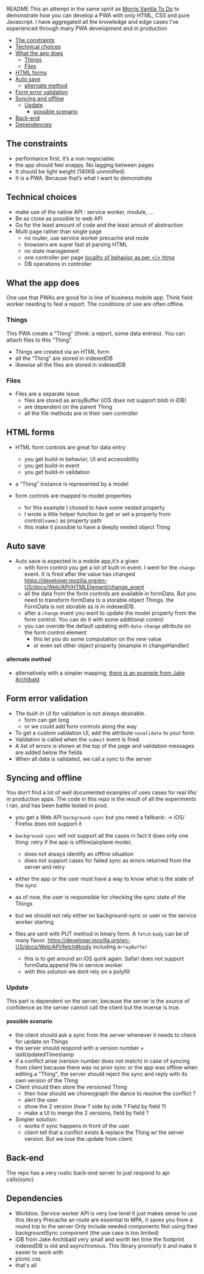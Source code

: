 README
This an attempt in the same spirit as [Morris Vanilla To Do](https://github.com/morris/vanilla-todo) to demonstrate how you can develop a PWA with only HTML, CSS and pure Javascript.
I have aggregated all the knowledge and edge cases I’ve experienced through many PWA development and in production

<!-- TOC start -->
- [The constraints](#the-constraints)
- [Technical choices](#technical-choices)
- [What the app does](#what-the-app-does)
  * [Things](#things)
  * [Files ](#files)
- [HTML forms](#html-forms)
- [Auto save](#auto-save)
    + [alternate method](#alternate-method)
- [Form error validation](#form-error-validation)
- [Syncing and offline](#syncing-and-offline)
  * [Update](#update)
    + [possible scenario](#possible-scenario)
- [Back-end](#back-end)
- [Dependencies](#dependencies)
<!-- TOC end -->

## The constraints

- performance first, it’s a non negociable.
- the app should feel snappy. No lagging between pages
- It should be light weight (140KB unminified) 
- It is a PWA. Because that’s what I want to demonstrate

## Technical choices

- make use of the native API : service worker, module, ... 
- Be as close as possible to web API
- Go for the least amount of code and the least amout of abstraction
- Multi page rather than single page
  - no router, use service worker precache and route
  - browsers are super fast at parsing HTML
  - no state management
  - one controller per page [locality of behavior as per  </> htmx
](https://htmx.org/essays/locality-of-behaviour/)
  - DB operations in controller

## What the app does
One use that PWAs are good for is line of business mobile app. Think field worker needing to feel a report.
The conditions of use are often offline.

### Things

This PWA create a “Thing” (think: a report, some data entries). You can attach files to this “Thing”. 
  - Things are created via an HTML form
  - all the “Thing” are stored in indexedDB
  - likewise all the files are stored in indexedDB

### Files 
- Files are a separate issue
  - files are stored as arrayBuffer (iOS does not support blob in iDB)
  - are dependent on the parent Thing
  - all the file methods are in their own controller 

## HTML forms

- HTML form controls are great for data entry
  - you get build-in behavior, UI and accessibility
  - you get build-in event
  - you get build-in validation

- a “Thing” instance is represented by a model
- form controls are mapped to model properties
  - for this example I chosed to have some nested property 
  - I wrote a little helper function to get or set a property from control`[name]` as property path
  - this make it possible to have a deeply nested object Thing

## Auto save
- Auto save is expected in a mobile app,it’s a given
  - with form control you get a lot of built-in event.
  I went for the `change` event. It is fired after the value has changed https://developer.mozilla.org/en-US/docs/Web/API/HTMLElement/change_event
  - all the data from the form controls are available in formData. But you need to transform formData to a storable object Things. the FormData is not storable as is in indexedDB. 
  - after a `change` event you want to update the model property from the form control.
  You can do it with some additional control
  - you can overide the default updating with `data-change` attribute on the form control element
    - this let you do some computation on the new value
    - or even set other object property (example in changeHandler)

#### alternate method
  - alternatively with a simpler mapping, [there is an example from Jake Archibald](https://jakearchibald.com/2021/encoding-data-for-post-requests/#bonus-round-converting-formdata-to-json)

## Form error validation
  - The built-in UI for validation is not always desirable.
    - form can get long
    - or we could add form controls along the way
  - To get a custom validation UI, add the attribute `novalidate` to your form
  - Validation is called when the `submit` event is fired
  - A list of errors is shown at the top of the page and validation messages are added below the fields
  - When all data is validated, we call a sync to the server

## Syncing and offline

You don’t find a lot of well documented examples of uses cases for real life/ in production apps.
The code in this repo is the result of all the experiments I ran, and has been battle tested in prod.

  - you get a Web API `background-sync` but you need a fallback:
    -> iOS/ Firefox does not support it
  - `background-sync` will not support all the cases
    in fact it does only one thing: retry if the app is offline(airplane mode). 
    - does not always identify an offline situation
    - does not support cases for failed sync as errors returned from the server and retry
  - either the app or the user must have a way to know what is the state of the sync
  - as of now, the user is responsible for checking the sync state of the Things
  - but we should not rely either on background-sync or user or the service worker starting
  
  - files are sent with PUT method in binary form. A `fetch` `body` can be of many flavor. https://developer.mozilla.org/en-US/docs/Web/API/fetch#body including `ArrayBuffer`
    - this is to get around an iOS quirk again. Safari does not support formData.append file in service worker
    - with this solution we dont rely on a polyfill
  
### Update

  This part is dependent on the server, because the server is the source of confidence as the server cannot call the client but the inverse is true.

#### possible scenario
  - the client should ask a sync from the server whenever it needs to check for update on Things
  - the server should respond with a version number + lastUpdatedTimestamp
  - if a conflict arise (version number does not match) in case of syncing from client because there was no prior sync or the app was offline when editing a "Thing", the server should reject the sync and reply with its own version of the Thing
  - Client should then store the versioned Thing
    - then how should we choreograph the dance to resolve the conflict ?
    - alert the user
    - show the 2 version (how ? side by side ? Field by field ?)
    - make a UI to merge the 2 versions, field by field ?
  - Simpler solution:
    - works if sync happens in front of the user 
    - client tell that a conflict exists & replace the Thing w/ the server version. But we lose the update from client.

## Back-end
The repo has a very rustic back-end server to just respond to api calls(sync)

## Dependencies
  - Workbox. Service worker API is very low level
  It just makes sense to use this library
  Precache an route are essential to MPA, it saves you from a round trip to the server
  Only include needed components
  Not using their backgroundSync component (the use case is too limited)
  - iDB from Jake Archibald
  very small and worth ten time the footprint
  indexedDB is old and asynchronous. This library promisify it and make it easier to work with
  - picnic.css
  - that's all
